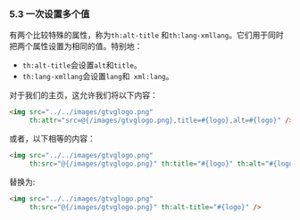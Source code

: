 ### 5.3 一次设置多个值

有两个比较特殊的属性，称为`th:alt-title` 和`th:lang-xmllang`。它们用于同时把两个属性设置为相同的值。特别地：

- `th:alt-title`会设置`alt`和`title`。
- `th:lang-xmllang`会设置`lang`和` xml:lang`。

对于我们的主页，这允许我们将以下内容：
```html
<img src="../../images/gtvglogo.png" 
     th:attr="src=@{/images/gtvglogo.png},title=#{logo},alt=#{logo}" />
```
或者，以下相等的内容：
```html
<img src="../../images/gtvglogo.png" 
     th:src="@{/images/gtvglogo.png}" th:title="#{logo}" th:alt="#{logo}" />
```
替换为:
```html
<img src="../../images/gtvglogo.png" 
     th:src="@{/images/gtvglogo.png}" th:alt-title="#{logo}" />
```